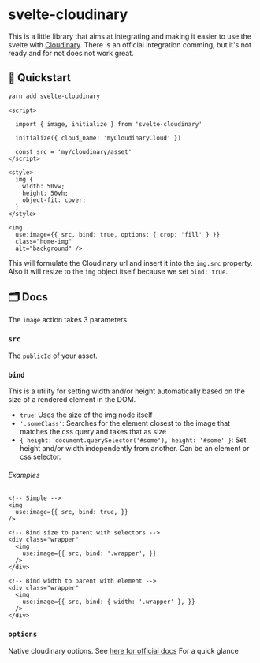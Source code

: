 # svelte-cloudinary

This is a little library that aims at integrating and making it easier to use the svelte with [Cloudinary](https://cloudinary.com/).
There is an official integration comming, but it's not ready and for not does not work great.

## 🚀 Quickstart

```bash
yarn add svelte-cloudinary
```

```svelte
<script>

  import { image, initialize } from 'svelte-cloudinary'
  
  initialize({ cloud_name: 'myCloudinaryCloud' })

  const src = 'my/cloudinary/asset'
</script>

<style>
  img {
    width: 50vw;
    height: 50vh;
    object-fit: cover;
  }
</style>

<img
  use:image={{ src, bind: true, options: { crop: 'fill' } }}
  class="home-img"
  alt="background" />
```

This will formulate the Cloudinary url and insert it into the `img.src` property.
Also it will resize to the `img` object itself because we set `bind: true`.

## 🗂 Docs

The `image` action takes 3 parameters.

### `src`

The `publicId` of your asset.

### `bind`

This is a utility for setting width and/or height automatically based on the size of a rendered element in the DOM.

- `true`: Uses the size of the img node itself
- `'.someClass'`: Searches for the element closest to the image that matches the css query and takes that as size
- `{ height: document.querySelector('#some'), height: '#some' }`: Set height and/or width independently from another. Can be an element or css selector.

###### Examples

```svelte
<!-- Simple -->
<img
  use:image={{ src, bind: true, }}
/>
```

```svelte
<!-- Bind size to parent with selectors -->
<div class="wrapper"
  <img
    use:image={{ src, bind: '.wrapper', }}
  />
</div>
```

```svelte
<!-- Bind width to parent with element -->
<div class="wrapper"
  <img
    use:image={{ src, bind: { width: '.wrapper' }, }}
  />
</div>
```

### `options`

Native cloudinary options. See [here for official docs](https://cloudinary.com/documentation/image_transformations)
For a quick glance
